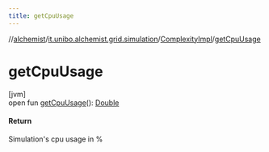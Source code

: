 ```yaml
---
title: getCpuUsage
---
```

//[alchemist](../../../index.html)/[it.unibo.alchemist.grid.simulation](../index.html)/[ComplexityImpl](index.html)/[getCpuUsage](get-cpu-usage.html)



# getCpuUsage



[jvm]\
open fun [getCpuUsage](get-cpu-usage.html)(): [Double](https://kotlinlang.org/api/latest/jvm/stdlib/kotlin/-double/index.html)



#### Return



Simulation's cpu usage in %





